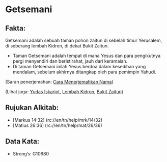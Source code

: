 # Getsemani

## Fakta: 

Getsemani adalah sebuah taman pohon zaitun di sebelah timur Yerusalem, di seberang lembah Kidron, di dekat Bukit Zaitun. 

* Taman Getsemani adalah tempat di mana Yesus dan para pengikutnya pergi menyendiri dan beristirahat, jauh dari keramaian.
* Di taman Getsemani inilah Yesus berdoa dalam kesedihan yang mendalam, sebelum akhirnya ditangkap oleh para pemimpin Yahudi. 

(Saran penerjemahan: [Cara Menerjemahkan Nama](rc://en/ta/man/translate/translate-names))  

(Lihat juga: [Yudas Iskariot](../names/judasiscariot.md), [Lembah Kidron](../names/kidronvalley.md), [Bukit Zaitun](../names/mountofolives.md)) 

## Rujukan Alkitab: 

* [Markus 14:32] (rc://en/tn/help/mrk/14/32)
* [Matius 26:36] (rc://en/tn/help/mat/26/36) 

## Data Kata: 

* Strong’s: G10680
